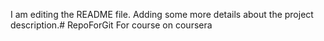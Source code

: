 I am editing the README file. Adding some more details about the project description.# RepoForGit
For course on coursera
